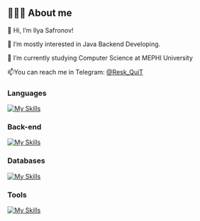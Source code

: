 ## 👨🏻‍🎓 About me <br />

👋 Hi, I’m Ilya Safronov!

👀 I’m mostly interested in Java Backend Developing.

🌱 I’m currently studying Computer Science at MEPHI University

📫You can reach me in Telegram: [@Resk_QuiT](https://t.me/Resk_QuiT)
### Languages 
[![My Skills](https://skillicons.dev/icons?i=java,python,c,cpp,cs)](https://skillicons.dev)

### Back-end
[![My Skills](https://skillicons.dev/icons?i=spring)](https://skillicons.dev)

### Databases
[![My Skills](https://skillicons.dev/icons?i=postgres,redis)](https://skillicons.dev)

### Tools
[![My Skills](https://skillicons.dev/icons?i=docker,git,cmake)](https://skillicons.dev)
